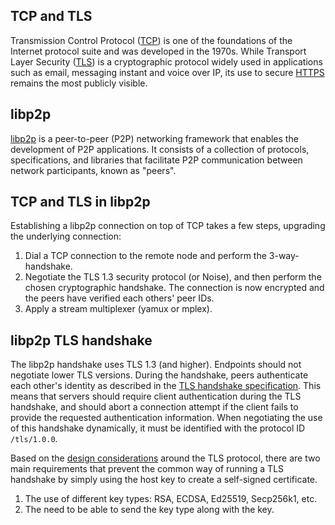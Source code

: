 ## TCP and TLS
Transmission Control Protocol ([TCP]) is one of the foundations of the Internet protocol suite and was
developed in the 1970s. While Transport Layer Security ([TLS]) is a cryptographic protocol widely used
in applications such as email, messaging instant and voice over IP, its use to secure [HTTPS] remains
the most publicly visible.

## libp2p 

[libp2p] is a peer-to-peer (P2P) networking framework that enables the development of P2P applications.
It consists of a collection of protocols, specifications, and libraries that facilitate P2P communication
between network participants, known as "peers".

## TCP and TLS in libp2p

Establishing a libp2p connection on top of TCP takes a few steps, upgrading the underlying connection:

1. Dial a TCP connection to the remote node and perform the 3-way-handshake.
2. Negotiate the TLS 1.3 security protocol (or Noise), and then perform the chosen cryptographic
   handshake. The connection is now encrypted and the peers have verified each others' peer IDs.
3. Apply a stream multiplexer (yamux or mplex).

## libp2p TLS handshake

The libp2p handshake uses TLS 1.3 (and higher). Endpoints should not negotiate lower TLS versions.
During the handshake, peers authenticate each other's identity as described in the [TLS handshake specification].
This means that servers should require client authentication during the TLS handshake, and should abort
a connection attempt if the client fails to provide the requested authentication information. When
negotiating the use of this handshake dynamically, it must be identified with the protocol ID `/tls/1.0.0`.

Based on the [design considerations] around the TLS protocol, there are two main requirements that prevent
the common way of running a TLS handshake by simply using the host key to create a self-signed certificate.
1. The use of different key types: RSA, ECDSA, Ed25519, Secp256k1, etc.
2. The need to be able to send the key type along with the key.


[TCP]: https://datatracker.ietf.org/doc/rfc9293
[TLS]: https://datatracker.ietf.org/doc/rfc8446
[HTTPS]: https://datatracker.ietf.org/doc/rfc9110
[libp2p]: https://docs.libp2p.io/
[TLS handshake specification]: https://github.com/libp2p/specs/blob/master/tls/tls.md
[design considerations]: https://github.com/libp2p/specs/blob/master/tls/design%20considerations.md